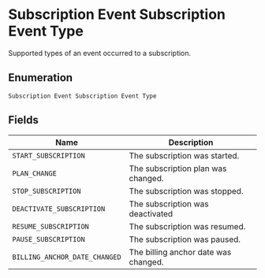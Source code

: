 
# Subscription Event Subscription Event Type

Supported types of an event occurred to a subscription.

## Enumeration

`Subscription Event Subscription Event Type`

## Fields

| Name | Description |
|  --- | --- |
| `START_SUBSCRIPTION` | The subscription was started. |
| `PLAN_CHANGE` | The subscription plan was changed. |
| `STOP_SUBSCRIPTION` | The subscription was stopped. |
| `DEACTIVATE_SUBSCRIPTION` | The subscription was deactivated |
| `RESUME_SUBSCRIPTION` | The subscription was resumed. |
| `PAUSE_SUBSCRIPTION` | The subscription was paused. |
| `BILLING_ANCHOR_DATE_CHANGED` | The billing anchor date was changed. |

